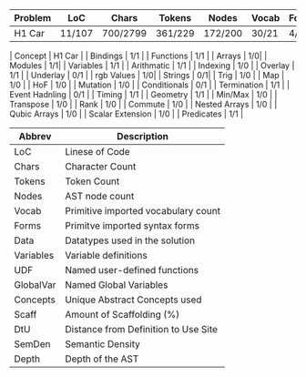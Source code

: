 | Problem | LoC    | Chars     | Tokens     | Nodes     | Vocab   | Forms | Data | Variables | UDF | GlobalVar | Concepts | Inf | Scaff | DtU | Transferability | SemDen | Depth |
| ------- | -----  | ----      | ------     | -----     | -----   | ----- | ---- | --------- | --- | --------- |-------- | --- | ----- | --- | --------------- | ------ | ----- |
|  H1 Car | 11/107 |  700/2799 |  361/229   |  172/200  |  30/21  |  4/4  | 1/4  |    17/29    | 5/6 |   3/13   | 24/14   | ?/? |  ?/?  | ?/? |      ?/?        |    |


| Concept | H1 Car |
| Bindings | 1/1 |
| Functions | 1/1 |
| Arrays | 1/0|
| Modules | 1/1|
| Variables | 1/1 | 
| Arithmatic | 1/1 | 
| Indexing | 1/0 |
| Overlay | 1/1 | 
| Underlay | 0/1 |
| rgb Values | 1/0|
| Strings | 0/1|
| Trig | 1/0 | 
| Map | 1/0 |
| HoF | 1/0 |
| Mutation | 1/0 |
| Conditionals | 0/1 |
| Termination | 1/1 | 
| Event Hadnling | 0/1 |
| Timing | 1/1 |
| Geometry | 1/1 |
| Min/Max | 1/0 |
| Transpose | 1/0 |
| Rank | 1/0 |
| Commute | 1/0 |
| Nested Arrays | 1/0 |
| Qubic Arrays | 1/0 | 
| Scalar Extension | 1/0 |
| Predicates | 1/1 |


| Abbrev	| Description                          |
| ------------- | ------------------------------------ |
| LoC		| Linese of Code                       |
| Chars		| Character Count                      |
| Tokens	| Token Count                          |
| Nodes		| AST node count                       |
| Vocab		| Primitive imported vocabulary count  |
| Forms		| Primitve imported syntax forms       |
| Data		| Datatypes used in the solution       |
| Variables	| Variable definitions                 |
| UDF		| Named user-defined functions         |
| GlobalVar	| Named Global Variables               |
| Concepts	| Unique Abstract Concepts used        |
| Scaff		| Amount of Scaffolding (%)            |
| DtU		| Distance from Definition to Use Site | 
| SemDen	| Semantic Density                     |
| Depth		| Depth of the AST                     |
